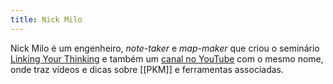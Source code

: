 ```yaml
---
title: Nick Milo
---
```


Nick Milo é um engenheiro, *note-taker* e *map-maker* que criou o seminário [Linking Your Thinking](https://www.linkingyourthinking.com/) e também um [canal no YouTube](https://youtube.com/channel/UC85D7ERwhke7wVqskV_DZUA) com o mesmo nome, onde traz vídeos e dicas sobre [[PKM]] e ferramentas associadas.